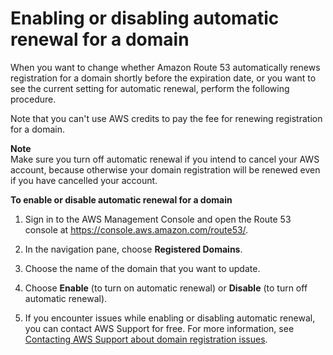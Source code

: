 # Enabling or disabling automatic renewal for a domain<a name="domain-enable-disable-auto-renewal"></a>

When you want to change whether Amazon Route 53 automatically renews registration for a domain shortly before the expiration date, or you want to see the current setting for automatic renewal, perform the following procedure\.

Note that you can't use AWS credits to pay the fee for renewing registration for a domain\.

**Note**  
Make sure you turn off automatic renewal if you intend to cancel your AWS account, because otherwise your domain registration will be renewed even if you have cancelled your account\.<a name="domain-enable-disable-auto-renewal-procedure"></a>

**To enable or disable automatic renewal for a domain**

1. Sign in to the AWS Management Console and open the Route 53 console at [https://console\.aws\.amazon\.com/route53/](https://console.aws.amazon.com/route53/)\.

1. In the navigation pane, choose **Registered Domains**\.

1. Choose the name of the domain that you want to update\.

1. Choose **Enable** \(to turn on automatic renewal\) or **Disable** \(to turn off automatic renewal\)\.

1. If you encounter issues while enabling or disabling automatic renewal, you can contact AWS Support for free\. For more information, see [Contacting AWS Support about domain registration issues](domain-contact-support.md)\.